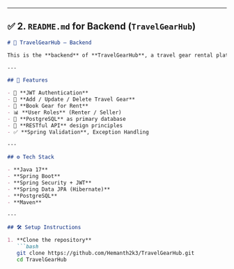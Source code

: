 
---

## ✅ 2. `README.md` for **Backend** (`TravelGearHub`)

```markdown
# 🧠 TravelGearHub – Backend

This is the **backend** of **TravelGearHub**, a travel gear rental platform built with **Spring Boot**. It provides secure and scalable REST APIs for user authentication, gear listing, booking management, and role-based access.

---

## 🔧 Features

- 🔐 **JWT Authentication**
- 🧳 **Add / Update / Delete Travel Gear**
- 🛒 **Book Gear for Rent**
- 📊 **User Roles** (Renter / Seller)
- 📁 **PostgreSQL** as primary database
- 🔄 **RESTful API** design principles
- ✅ **Spring Validation**, Exception Handling

---

## ⚙️ Tech Stack

- **Java 17**
- **Spring Boot**
- **Spring Security + JWT**
- **Spring Data JPA (Hibernate)**
- **PostgreSQL**
- **Maven**

---

## 🛠️ Setup Instructions

1. **Clone the repository**
   ```bash
   git clone https://github.com/Hemanth2k3/TravelGearHub.git
   cd TravelGearHub
